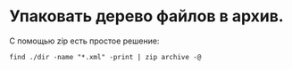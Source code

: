 # Упаковать дерево файлов в архив.
С помощью zip есть простое решение:

    find ./dir -name "*.xml" -print | zip archive -@
